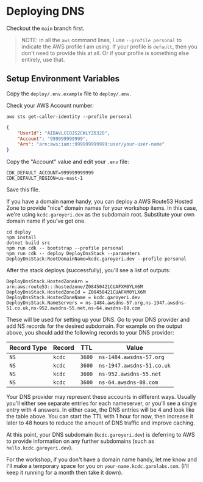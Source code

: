 # Deploying DNS

Checkout the `main` branch first.

> NOTE: in all the `aws` command lines, I use `--profile personal` to indicate the AWS profile I am using. If your profile is `default`, then you don't need to provide this at all. Or if your profile is something else entirely, use that.

## Setup Environment Variables

Copy the `deploy/.env.example` file to `deploy/.env`.

Check your AWS Account number:

```shell
aws sts get-caller-identity --profile personal
```

```json
{
    "UserId": "AIDAVLCCOJS2CWLYZ632O",
    "Account": "999999999999",
    "Arn": "arn:aws:iam::999999999999:user/your-user-name"
}
```

Copy the "Account" value and edit your `.env` file:

```
CDK_DEFAULT_ACCOUNT=999999999999
CDK_DEFAULT_REGION=us-east-1
```

Save this file.

If you have a domain name handy, you can deploy a AWS Route53 Hosted Zone to provide "nice" domain names for your workshop items. In this case, we're using `kcdc.garoyeri.dev` as the subdomain root. Substitute your own domain name if you've got one.

```shell
cd deploy
npm install
dotnet build src
npm run cdk -- bootstrap --profile personal
npm run cdk -- deploy DeployDnsStack --parameters DeployDnsStack:RootDomainName=kcdc.garoyeri.dev --profile personal
```

After the stack deploys (successfully), you'll see a list of outputs:

```
DeployDnsStack.HostedZoneArn = arn:aws:route53:::hostedzone/Z08450421CUAFXM0YLX6M
DeployDnsStack.HostedZoneId = Z08450421CUAFXM0YLX6M
DeployDnsStack.HostedZoneName = kcdc.garoyeri.dev
DeployDnsStack.NameServers = ns-1484.awsdns-57.org,ns-1947.awsdns-51.co.uk,ns-952.awsdns-55.net,ns-64.awsdns-08.com
```

These will be used for setting up your DNS. Go to your DNS provider and add NS records for the desired subdomain. For example on the output above, you should add the following records to your DNS provider:

| Record Type | Record | TTL    | Value                     |
| ----------- | ------ | ------ | ------------------------- |
| `NS`        | `kcdc` | `3600` | `ns-1484.awsdns-57.org`   |
| `NS`        | `kcdc` | `3600` | `ns-1947.awsdns-51.co.uk` |
| `NS`        | `kcdc` | `3600` | `ns-952.awsdns-55.net`    |
| `NS`        | `kcdc` | `3600` | `ns-64.awsdns-08.com`     |

Your DNS provider may represent these accounts in different ways. Usually you'll either see separate entries for each nameserver, or you'll see a single entry with 4 answers. In either case, the DNS entries will be 4 and look like the table above. You can start the TTL with 1 hour for now, then increase it later to 48 hours to reduce the amount of DNS traffic and improve caching.

At this point, your DNS subdomain (`kcdc.garoyeri.dev`) is deferring to AWS to provide information on any further subdomains (such as `hello.kcdc.garoyeri.dev`).

For the workshop, if you don't have a domain name handy, let me know and I'll make a temporary space for you on `your-name.kcdc.garolabs.com`. (I'll keep it running for a month then take it down).